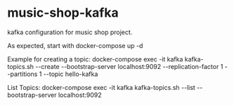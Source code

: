 # music-shop-kafka
kafka configuration for music shop project.

As expected, start with docker-compose up -d

Example for creating a topic: docker-compose exec -it kafka kafka-topics.sh --create --bootstrap-server localhost:9092 --replication-factor 1 --partitions 1 --topic hello-kafka

List Topics: docker-compose exec -it kafka kafka-topics.sh --list --bootstrap-server localhost:9092

